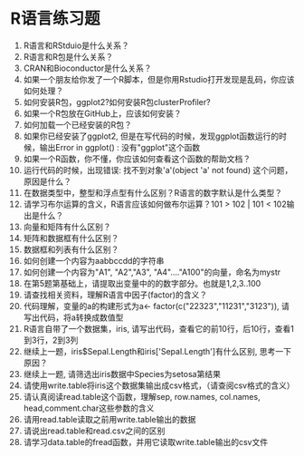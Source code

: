 # R语言练习题

1. R语言和RStduio是什么关系？
2. R语言和R包是什么关系？
3. CRAN和Bioconductor是什么关系？
4. 如果一个朋友给你发了一个R脚本，但是你用Rstudio打开发现是乱码，你应该如何处理？
5. 如何安装R包，ggplot2?如何安装R包clusterProfiler?
6. 如果一个R包放在GitHub上，应该如何安装？
7. 如何加载一个已经安装的R包？
8. 如果你已经安装了ggplot2, 但是在写代码的时候，发现ggplot函数运行的时候，输出Error in ggplot() : 没有"ggplot"这个函数
9. 如果一个R函数，你不懂，你应该如何查看这个函数的帮助文档？
10. 运行代码的时候，出现错误: 找不到对象'a'(object 'a' not found)  这个问题，原因是什么？
11. 在数据类型中，整型和浮点型有什么区别？R语言的数字默认是什么类型？
12. 请学习布尔运算的含义，R语言应该如何做布尔运算？101 > 102 | 101 < 102输出是什么？
13. 向量和矩阵有什么区别？
14. 矩阵和数据框有什么区别？
15. 数据框和列表有什么区别？
16. 如何创建一个内容为aabbccdd的字符串
17. 如何创建一个内容为"A1", "A2","A3", "A4"...."A100"的向量，命名为mystr
18. 在第5题第基础上，请提取出变量中的的数字部分。也就是1,2,3..100
19. 请查找相关资料，理解R语言中因子(factor)的含义？
20. 代码理解，变量的a的构建形式为a<- factor(c("22323","11231","3123")),  请写出代码，将a转换成数值型
21. R语言自带了一个数据集，iris, 请写出代码，查看它的前10行，后10行，查看1到3行，2到3列
22. 继续上一题，iris$Sepal.Length和iris['Sepal.Length']有什么区别, 思考一下原因？
23. 继续上一题, 请筛选出iris数据中Species为setosa第结果
24. 请使用write.table将iris这个数据集输出成csv格式，（请查阅csv格式的含义）
25. 请认真阅读read.table这个函数，理解sep, row.names, col.names, head,comment.char这些参数的含义
26. 请用read.table读取之前用write.table输出的数据
27. 请说出read.table和read.csv之间的区别
28. 请学习data.table的fread函数，并用它读取write.table输出的csv文件
